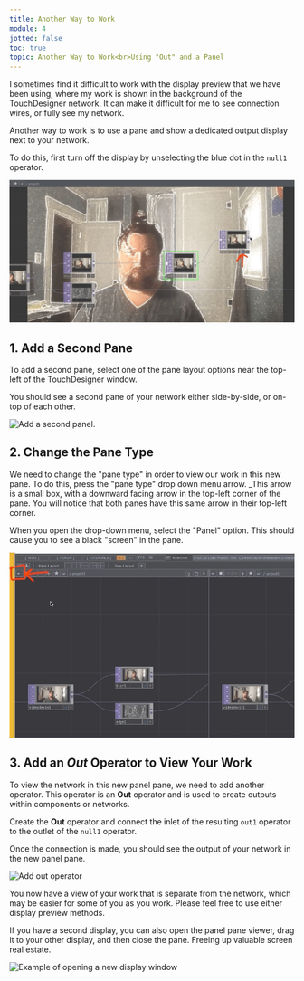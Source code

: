 ```yaml
---
title: Another Way to Work
module: 4
jotted: false
toc: true
topic: Another Way to Work<br>Using "Out" and a Panel
---
```


I sometimes find it difficult to work with the display preview that we have been using, where my work is shown in the background of the TouchDesigner network. It can make it difficult for me to see connection wires, or fully see my network.

Another way to work is to use a pane and show a dedicated output display next to your network.

To do this, first turn off the display by unselecting the blue dot in the `null1` operator.

![Demonstration of how to turn off background display.](../imgs/turnOffDisplay.gif "Demonstration of how to turn off background display.")

## 1. Add a Second Pane

To add a second pane, select one of the pane layout options near the top-left of the TouchDesigner window.

You should see a second pane of your network either side-by-side, or on-top of each other.

![Add a second panel.](../imgs/addNewPanel.gif "Add a second panel.")

## 2. Change the Pane Type

We need to change the "pane type" in order to view our work in this new pane. To do this, press the "pane type" drop down menu arrow. _This arrow is a small box, with a downward facing arrow in the top-left corner of the pane. You will notice that both panes have this same arrow in their top-left corner.

When you open the drop-down menu, select the "Panel" option. This should cause you to see a black "screen" in the pane.

![Change pane type to panel.](../imgs/paneAsPanel.gif "Change pane type to panel.")

## 3. Add an **_Out_** Operator to View Your Work

To view the network in this new panel pane, we need to add another operator. This operator is an **Out** operator and is used to create outputs within components or networks.

Create the **Out** operator and connect the inlet of the resulting `out1` operator to the outlet of the `null1` operator.

Once the connection is made, you should see the output of your network in the new panel pane.

![Add out operator](../imgs/addOut.gif "Add out operator")

You now have a view of your work that is separate from the network, which may be easier for some of you as you work. Please feel free to use either display preview methods.

If you have a second display, you can also open the panel pane viewer, drag it to your other display, and then close the pane. Freeing up valuable screen real estate.

![Example of opening a new display window](../imgs/newWindow.gif "Example of opening a new display window")
